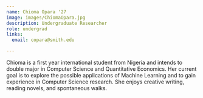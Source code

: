 ```yaml
---
name: Chioma Opara '27
image: images/ChiomaOpara.jpg
description: Undergraduate Researcher
role: undergrad
links:
  email: copara@smith.edu

---
```


Chioma is a first year international student from Nigeria and intends to double major in Computer Science and Quantitative Economics. Her current goal is to explore the possible applications of Machine Learning and to gain experience in Computer Science research. She enjoys creative writing, reading novels, and spontaneous walks.

